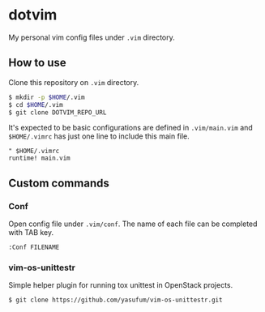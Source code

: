 # dotvim

My personal vim config files under `.vim` directory.

## How to use

Clone this repository on `.vim` directory.

```sh
$ mkdir -p $HOME/.vim
$ cd $HOME/.vim
$ git clone DOTVIM_REPO_URL
```

It's expected to be basic configurations are defined in `.vim/main.vim` and
`$HOME/.vimrc` has just one line to include this main file.

```vim
" $HOME/.vimrc
runtime! main.vim
```

## Custom commands

### Conf

Open config file under `.vim/conf`. The name of each file can be completed with
TAB key.

```vim
:Conf FILENAME
```

### vim-os-unittestr

Simple helper plugin for running tox unittest in OpenStack projects.

```sh
$ git clone https://github.com/yasufum/vim-os-unittestr.git
```

